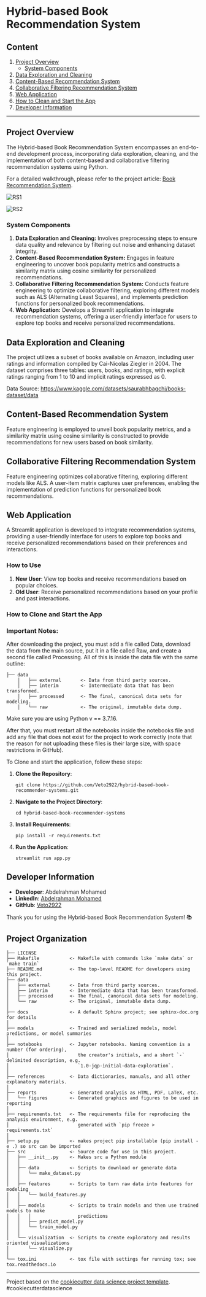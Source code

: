 # Hybrid-based Book Recommendation System

## Content

1. [Project Overview](#project-overview)
   - [System Components](#system-components)
2. [Data Exploration and Cleaning](#data-exploration-and-cleaning)
3. [Content-Based Recommendation System](#content-based-recommendation-system)
4. [Collaborative Filtering Recommendation System](#collaborative-filtering-recommendation-system)
5. [Web Application](#web-application)
6. [How to Clean and Start the App](#how-to-clean-and-start-the-app)
7. [Developer Information](#developer-information)

---

## Project Overview

The Hybrid-based Book Recommendation System encompasses an end-to-end development process, incorporating data exploration, cleaning, and the implementation of both content-based and collaborative filtering recommendation systems using Python.

For a detailed walkthrough, please refer to the project article: [Book Recommendation System](https://medium.com/@abdelrahman.m2922/book-recommendation-system-fa510e2d5a24).

![RS1](https://github.com/Veto2922/hybrid-based-book-recommender-systems/assets/114834171/4879f6fc-6e3b-4749-b41e-f94b36ac0329)

![RS2](https://github.com/Veto2922/hybrid-based-book-recommender-systems/assets/114834171/bc9c011d-4c38-4108-9c63-156e7f4bac58)


### System Components

1. **Data Exploration and Cleaning:** Involves preprocessing steps to ensure data quality and relevance by filtering out noise and enhancing dataset integrity.
2. **Content-Based Recommendation System:** Engages in feature engineering to uncover book popularity metrics and constructs a similarity matrix using cosine similarity for personalized recommendations.
3. **Collaborative Filtering Recommendation System:** Conducts feature engineering to optimize collaborative filtering, exploring different models such as ALS (Alternating Least Squares), and implements prediction functions for personalized book recommendations.
4. **Web Application:** Develops a Streamlit application to integrate recommendation systems, offering a user-friendly interface for users to explore top books and receive personalized recommendations.

## Data Exploration and Cleaning

The project utilizes a subset of books available on Amazon, including user ratings and information compiled by Cai-Nicolas Ziegler in 2004. The dataset comprises three tables: users, books, and ratings, with explicit ratings ranging from 1 to 10 and implicit ratings expressed as 0.

Data Source:
https://www.kaggle.com/datasets/saurabhbagchi/books-dataset/data

## Content-Based Recommendation System

Feature engineering is employed to unveil book popularity metrics, and a similarity matrix using cosine similarity is constructed to provide recommendations for new users based on book similarity.

## Collaborative Filtering Recommendation System

Feature engineering optimizes collaborative filtering, exploring different models like ALS. A user-item matrix captures user preferences, enabling the implementation of prediction functions for personalized book recommendations.

## Web Application

A Streamlit application is developed to integrate recommendation systems, providing a user-friendly interface for users to explore top books and receive personalized recommendations based on their preferences and interactions.

### How to Use

1. **New User**: View top books and receive recommendations based on popular choices.
2. **Old User**: Receive personalized recommendations based on your profile and past interactions.

### How to Clone and Start the App

### Important Notes:

After downloading the project, you must add a file called Data, download the data from the main source, put it in a file called Raw, and create a second file called Processing. All of this is inside the data file with the same outline:

```
├── data
    │   ├── external       <- Data from third party sources.
    │   ├── interim        <- Intermediate data that has been transformed.
    │   ├── processed      <- The final, canonical data sets for modeling.
    │   └── raw            <- The original, immutable data dump.
```

Make sure you are using Python v == 3.7.16.

After that, you must restart all the notebooks inside the notebooks file and add any file that does not exist for the project to work correctly (note that the reason for not uploading these files is their large size, with space restrictions in GitHub).

To Clone and start the application, follow these steps:

1. **Clone the Repository**:

    ```
    git clone https://github.com/Veto2922/hybrid-based-book-recommender-systems.git
    ```

2. **Navigate to the Project Directory**:

    ```
    cd hybrid-based-book-recommender-systems
    ```

3. **Install Requirements**:

    ```
    pip install -r requirements.txt
    ```

4. **Run the Application**:

    ```
    streamlit run app.py
    ```

## Developer Information

- **Developer**: Abdelrahman Mohamed
- **LinkedIn**: [Abdelrahman Mohamed](https://www.linkedin.com/in/abdelrahman-mohamed-28649120b/)
- **GitHub**: [Veto2922](https://github.com/Veto2922/hybrid-based-book-recommender-systems)

Thank you for using the Hybrid-based Book Recommendation System! 📚

## Project Organization

```
├── LICENSE
├── Makefile           <- Makefile with commands like `make data` or `make train`
├── README.md          <- The top-level README for developers using this project.
├── data
│   ├── external       <- Data from third party sources.
│   ├── interim        <- Intermediate data that has been transformed.
│   ├── processed      <- The final, canonical data sets for modeling.
│   └── raw            <- The original, immutable data dump.
│
├── docs               <- A default Sphinx project; see sphinx-doc.org for details
│
├── models             <- Trained and serialized models, model predictions, or model summaries
│
├── notebooks          <- Jupyter notebooks. Naming convention is a number (for ordering),
│                         the creator's initials, and a short `-` delimited description, e.g.
│                         `1.0-jqp-initial-data-exploration`.
│
├── references         <- Data dictionaries, manuals, and all other explanatory materials.
│
├── reports            <- Generated analysis as HTML, PDF, LaTeX, etc.
│   └── figures        <- Generated graphics and figures to be used in reporting
│
├── requirements.txt   <- The requirements file for reproducing the analysis environment, e.g.
│                         generated with `pip freeze > requirements.txt`
│
├── setup.py           <- makes project pip installable (pip install -e .) so src can be imported
├── src                <- Source code for use in this project.
│   ├── __init__.py    <- Makes src a Python module
│   │
│   ├── data           <- Scripts to download or generate data
│   │   └── make_dataset.py
│   │
│   ├── features       <- Scripts to turn raw data into features for modeling
│   │   └── build_features.py
│   │
│   ├── models         <- Scripts to train models and then use trained models to make
│   │   │                 predictions
│   │   ├── predict_model.py
│   │   └── train_model.py
│   │
│   └── visualization  <- Scripts to create exploratory and results oriented visualizations
│       └── visualize.py
│
└── tox.ini            <- tox file with settings for running tox; see tox.readthedocs.io

```

---

Project based on the [cookiecutter data science project template](https://drivendata.github.io/cookiecutter-data-science/). #cookiecutterdatascience
